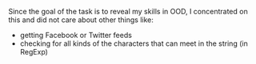Since the goal of the task is to reveal my skills in OOD, I concentrated on this and did not care about other things like:
  * getting Facebook or Twitter feeds
  * checking for all kinds of the characters that can meet in the string (in RegExp)